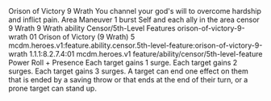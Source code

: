 <ability>
  <name>Orison of Victory</name>
  <cost>9 Wrath</cost>
  <flavor>You channel your god&apos;s will to overcome hardship and inflict pain.</flavor>
  <keywords>
    <keyword>Area</keyword>
  </keywords>
  <type>Maneuver</type>
  <distance>1 burst</distance>
  <target>Self and each ally in the area</target>
  <metadata>
    <class>censor</class>
    <cost>9 Wrath</cost>
    <cost_amount>9</cost_amount>
    <cost_resource>Wrath</cost_resource>
    <feature_type>ability</feature_type>
    <file_dpath>Censor/5th-Level Features</file_dpath>
    <item_id>orison-of-victory-9-wrath</item_id>
    <item_index>01</item_index>
    <item_name>Orison of Victory (9 Wrath)</item_name>
    <level>5</level>
    <scc>mcdm.heroes.v1:feature.ability.censor.5th-level-feature:orison-of-victory-9-wrath</scc>
    <scdc>1.1.1:8.2.7.4:01</scdc>
    <source>mcdm.heroes.v1</source>
    <type>feature/ability/censor/5th-level-feature</type>
  </metadata>
  <effects>
    <effect type="roll">
      <roll>Power Roll + Presence</roll>
      <t1>Each target gains 1 surge.</t1>
      <t2>Each target gains 2 surges.</t2>
      <t3>Each target gains 3 surges.</t3>
    </effect>
    <effect type="mundane">A target can end one effect on them that is ended by a saving throw or that ends at the end of their turn, or a prone target can stand up.</effect>
  </effects>
</ability>

